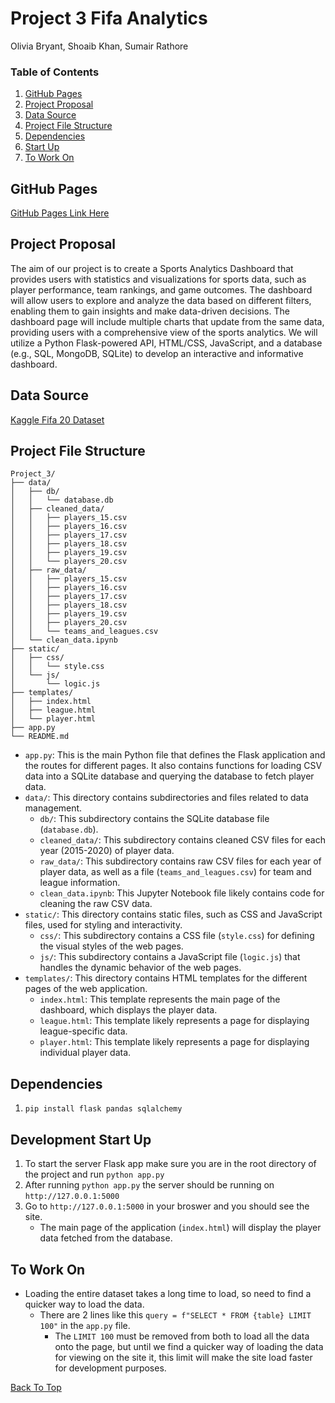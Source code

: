 # Project 3 Fifa Analytics
Olivia Bryant, Shoaib Khan, Sumair Rathore

### Table of Contents
1. [GitHub Pages](#github-pages)
2. [Project Proposal](#project-proposal)
3. [Data Source](#data-source)
4. [Project File Structure](#project-file-structure)
5. [Dependencies](#dependencies)
6. [Start Up](#development-start-up)
7. [To Work On](#to-work-on)

## GitHub Pages
[GitHub Pages Link Here]()

## Project Proposal
The aim of our project is to create a Sports Analytics Dashboard that provides users with statistics and visualizations for sports data, such as player performance, team rankings, and game outcomes.
The dashboard will allow users to explore and analyze the data based on different filters, enabling them to gain insights and make data-driven decisions.
The dashboard page will include multiple charts that update from the same data, providing users with a comprehensive view of the sports analytics.
We will utilize a Python Flask-powered API, HTML/CSS, JavaScript, and a database (e.g., SQL, MongoDB, SQLite) to develop an interactive and informative dashboard.

## Data Source
[Kaggle Fifa 20 Dataset](https://www.kaggle.com/datasets/stefanoleone992/fifa-20-complete-player-dataset?select=players_20.csv)

## Project File Structure
```
Project_3/
├── data/
│   ├── db/
│   │   └── database.db
│   ├── cleaned_data/
│   │   ├── players_15.csv
│   │   ├── players_16.csv
│   │   ├── players_17.csv
│   │   ├── players_18.csv
│   │   ├── players_19.csv
│   │   └── players_20.csv
│   ├── raw_data/
│   │   ├── players_15.csv
│   │   ├── players_16.csv
│   │   ├── players_17.csv
│   │   ├── players_18.csv
│   │   ├── players_19.csv
│   │   ├── players_20.csv
│   │   └── teams_and_leagues.csv
│   └── clean_data.ipynb
├── static/
│   ├── css/
│   │   └── style.css
│   └── js/
│       └── logic.js
├── templates/
│   ├── index.html
│   ├── league.html
│   └── player.html
├── app.py
└── README.md
```
- `app.py`: This is the main Python file that defines the Flask application and the routes for different pages. It also contains functions for loading CSV data into a SQLite database and querying the database to fetch player data.
- `data/`: This directory contains subdirectories and files related to data management.
    - `db/`: This subdirectory contains the SQLite database file (`database.db`).
    - `cleaned_data/`: This subdirectory contains cleaned CSV files for each year (2015-2020) of player data.
    - `raw_data/`: This subdirectory contains raw CSV files for each year of player data, as well as a file (`teams_and_leagues.csv`) for team and league information.
    - `clean_data.ipynb`: This Jupyter Notebook file likely contains code for cleaning the raw CSV data.
- `static/`: This directory contains static files, such as CSS and JavaScript files, used for styling and interactivity.
    - `css/`: This subdirectory contains a CSS file (`style.css`) for defining the visual styles of the web pages.
    - `js/`: This subdirectory contains a JavaScript file (`logic.js`) that handles the dynamic behavior of the web pages.
- `templates/`: This directory contains HTML templates for the different pages of the web application.
    - `index.html`: This template represents the main page of the dashboard, which displays the player data.
    - `league.html`: This template likely represents a page for displaying league-specific data.
    - `player.html`: This template likely represents a page for displaying individual player data.

## Dependencies
1. `pip install flask pandas sqlalchemy`

## Development Start Up
1. To start the server Flask app make sure you are in the root directory of the project and run `python app.py`
2. After running `python app.py` the server should be running on `http://127.0.0.1:5000`
3. Go to `http://127.0.0.1:5000` in your broswer and you should see the site.
    - The main page of the application (`index.html`) will display the player data fetched from the database.

## To Work On
- Loading the entire dataset takes a long time to load, so need to find a quicker way to load the data.
    - There are 2 lines like this `query = f"SELECT * FROM {table} LIMIT 100"` in the `app.py` file.
        - The `LIMIT 100` must be removed from both to load all the data onto the page, but until we find a quicker way of loading the data for viewing on the site it, this limit will make the site load faster for development purposes.

[Back To Top](#project-3-fifa-analytics)